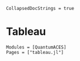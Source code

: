 ```@meta
CollapsedDocStrings = true
```

# Tableau

```@autodocs
Modules = [QuantumACES]
Pages = ["tableau.jl"]
```